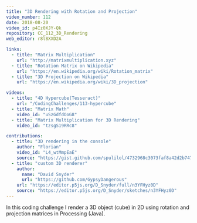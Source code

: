 ```yaml
---
title: "3D Rendering with Rotation and Projection"
video_number: 112
date: 2018-08-20
video_id: p4Iz0XJY-Qk
repository: CC_112_3D_Rendering
web_editor: r8l8XXD2A

links:
  - title: "Matrix Multiplication"
    url: "http://matrixmultiplication.xyz"
  - title: "Rotation Matrix on Wikipedia"
    url: "https://en.wikipedia.org/wiki/Rotation_matrix"
  - title: "3D Projection on Wikipedia"
    url: "https://en.wikipedia.org/wiki/3D_projection"

videos:
  - title: "4D Hypercube(Tesseract)"
    url: "/CodingChallenges/113-hypercube"
  - title: "Matrix Math"
    video_id: "uSzGdfdOoG8"
  - title: "Matrix Multiplication for 3D Rendering"
    video_id: "tzsgS19RRc8"

contributions:
  - title: "3D rendering in the console"
    author: "Florian"
    video_id: "L4_wtMmpEaE"
    source: "https://gist.github.com/spulilol/4732968c3073faf8a42d2b7477caf929"
  - title: "custom 3D renderer"
    author:
      name: "David Snyder"
      url: "https://github.com/GypsyDangerous"
    url: "https://editor.p5js.org/D_Snyder/full/n3YFHyz0D"
    source: "https://editor.p5js.org/D_Snyder/sketches/n3YFHyz0D"
---
```


In this coding challenge I render a 3D object (cube) in 2D using rotation and projection matrices in Processing (Java).
